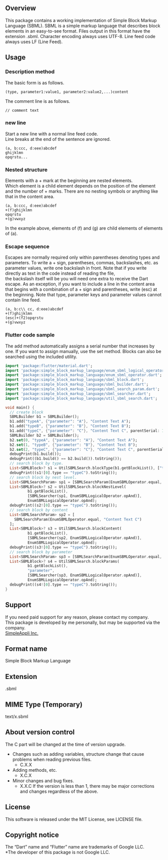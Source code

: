 ## Overview
This package contains a working implementation of Simple Block Markup Language (SBML).
SBML is a simple markup language that describes block elements in an easy-to-see format.
Files output in this format have the extension .sbml.
Character encoding always uses UTF-8.
Line feed code always uses LF (Line Feed).

## Usage
### Description method
The basic form is as follows.
```
(type, parameter1:value1, parameter2:value2,...)content
```

The comment line is as follows.
```
// comment text
```

### new line
Start a new line with a normal line feed code.  
Line breaks at the end of the sentence are ignored.
```
(a, b:ccc, d:eee)abcdef
ghijklmn
opqrstu...
```

### Nested structure
Elements with a + mark at the beginning are nested elements.  
Which element is a child element depends on the position of the element and the number of + marks.
There are no nesting symbols or anything like that in the content area.
```
(a, b:ccc, d:eee)abcdef
+(f)ghijklmn
opqrstu
+(g)vwxyz
```
In the example above, elements of (f) and (g) are child elements of elements of (a).

### Escape sequence
Escapes are normally required only within parentheses denoting types and parameters.
To write a + sign, parentheses, commas, backslashes, etc. as parameter values, write one backslash in front.
Note that if you write directly as text in the code instead of reading the file,  
the backslash itself will be you will need one extra to receive the Dart escape.
As an exception, if you want to include a line in the content area that begins with a combination of a + sign and parentheses, write (esc) at the beginning.
Note that type, parameter keys and parameter values cannot contain line feed.
```
(a, b:c\\ cc, d:eee)abcdef
+(f)ghijklmn
(esc)+(f2)opqrstu
+(g)vwxyz
```

### Flutter code sample
The add method automatically assigns a serial number that increases by one.
If you want to assign manually, use the set method.
Blocks can also be searched using the included utility.
```dart
import 'package:flutter/material.dart';
import 'package:simple_block_markup_language/enum_sbml_logical_operator.dart';
import 'package:simple_block_markup_language/enum_sbml_operator.dart';
import 'package:simple_block_markup_language/sbml_block.dart';
import 'package:simple_block_markup_language/sbml_builder.dart';
import 'package:simple_block_markup_language/sbml_search_param.dart';
import 'package:simple_block_markup_language/sbml_searcher.dart';
import 'package:simple_block_markup_language/util_sbml_search.dart';

void main() {
  // create block
  SBMLBuilder b1 = SBMLBuilder();
  b1.add("typeA", {"parameter": "A"}, "Content Text A");
  b1.add("typeB", {"parameter": "B"}, "Content Text B");
  b1.add("typeC", {"parameter": "C"}, "Content Text C", parentSerial: 1);
  SBMLBuilder b2 = SBMLBuilder();
  b2.set(0, "typeA", {"parameter": "A"}, "Content Text A");
  b2.set(1, "typeB", {"parameter": "B"}, "Content Text B");
  b2.set(2, "typeC", {"parameter": "C"}, "Content Text C", parentSerial: 1);
  debugPrint(b1.build());
  debugPrint((b1.build() == b2.build()).toString());
  // search block by type.
  List<SBMLBlock>? s1 = UtilSBMLSearch.blockType(b1.getBlockList(), ["typeC"]);
  debugPrint((s1![0].type == "typeC").toString());
  // search block by nest level.
  List<SBMLSearchParam> sp1 = [SBMLSearchParam(EnumSBMLOperator.equal, 1)];
  List<SBMLBlock>? s2 = UtilSBMLSearch.blockNestLevel(
          b1.getBlockList(),
          [SBMLSearcher(sp1, EnumSBMLLogicalOperator.opAnd)],
          EnumSBMLLogicalOperator.opAnd);
  debugPrint((s2![0].type == "typeC").toString());
  // search block by content
  List<SBMLSearchParam> sp2 = [
    SBMLSearchParam(EnumSBMLOperator.equal, "Content Text C")
  ];
  List<SBMLBlock>? s3 = UtilSBMLSearch.blockContent(
          b1.getBlockList(),
          [SBMLSearcher(sp2, EnumSBMLLogicalOperator.opAnd)],
          EnumSBMLLogicalOperator.opAnd);
  debugPrint((s3![0].type == "typeC").toString());
  // search block by parameter
  List<SBMLSearchParam> sp3 = [SBMLSearchParam(EnumSBMLOperator.equal, "C")];
  List<SBMLBlock>? s4 = UtilSBMLSearch.blockParams(
          b1.getBlockList(),
          "parameter",
          [SBMLSearcher(sp3, EnumSBMLLogicalOperator.opAnd)],
          EnumSBMLLogicalOperator.opAnd);
  debugPrint((s4![0].type == "typeC").toString());
}
```

## Support
If you need paid support for any reason, please contact my company.  
This package is developed by me personally, but may be supported via the company.  
[SimpleAppli Inc.](https://simpleappli.com/en/index_en.html)

## Format name
Simple Block Markup Language

## Extension
.sbml

## MIME Type (Temporary)
text/x.sbml

## About version control
The C part will be changed at the time of version upgrade.
- Changes such as adding variables, structure change that cause problems when reading previous files.
  - C.X.X
- Adding methods, etc.
  - X.C.X
- Minor changes and bug fixes.
  - X.X.C
If the version is less than 1, there may be major corrections and changes regardless of the above.

## License
This software is released under the MIT License, see LICENSE file.

## Copyright notice
The “Dart” name and “Flutter” name are trademarks of Google LLC.  
*The developer of this package is not Google LLC.